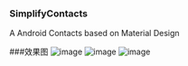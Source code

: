 ### SimplifyContacts
A Android Contacts based on Material Design

###效果图
![image](https://raw.githubusercontent.com/skylineTan/SimplifyContacts/images/img1.jpg)
![image](https://raw.githubusercontent.com/skylineTan/SimplifyContacts/images/img2.jpg)
![image](https://raw.githubusercontent.com/skylineTan/SimplifyContacts/images/img3.jpg)
